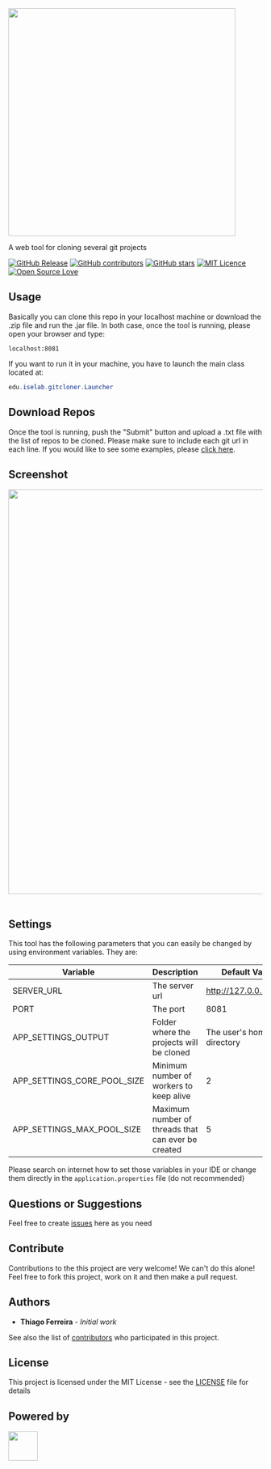 
<img src="https://user-images.githubusercontent.com/114015/101727490-954dde80-3a82-11eb-9ac5-0be72b7b59ab.png" width="450px"/>

A web tool for cloning several git projects

[![GitHub Release](https://img.shields.io/github/release/iselab-dearborn/gitcloner.svg)](https://github.com/iselab-dearborn/gitcloner/releases/latest)
[![GitHub contributors](https://img.shields.io/github/contributors/iselab-dearborn/gitcloner.svg)](https://github.com/iselab-dearborn/gitcloner/graphs/contributors)
[![GitHub stars](https://img.shields.io/github/stars/iselab-dearborn/gitcloner.svg)](https://github.com/iselab-dearborn/gitcloner)
[![MIT Licence](https://badges.frapsoft.com/os/mit/mit.svg?v=103)](https://opensource.org/licenses/mit-license.php)
[![Open Source Love](https://badges.frapsoft.com/os/v1/open-source.svg?v=103)](https://github.com/ellerbrock/open-source-badges/)

## Usage

Basically you can clone this repo in your localhost machine or download the .zip file and run the .jar file. In both case, once the tool is running, please open your browser and type:

```
localhost:8081
```

If you want to run it in your machine, you have to launch the main class located at:

```java
edu.iselab.gitcloner.Launcher
```

## Download Repos

Once the tool is running, push the "Submit" button and upload a .txt file with the list of repos to be cloned. Please make sure to include each git url in each line. If you would like to see some examples, please [click here](https://github.com/iselab-dearborn/gitcloner/tree/master/src/main/assets/examples).

## Screenshot

<div >
    <kbd>
        <img src="https://user-images.githubusercontent.com/114015/101726499-a695eb80-3a80-11eb-90cd-f4a79a5cd1a6.gif" width="800px">
    </kbd>
    <br/><br/>
</div>

## Settings

This tool has the following parameters that you can easily be changed by using environment variables. They are:

| Variable|  Description| Default Value|
| -----| ----| ---- |
| SERVER_URL | The server url | http://127.0.0.1:8081 |
| PORT | The port |  8081 |
| APP_SETTINGS_OUTPUT | Folder where the projects will be cloned | The user's home directory |
| APP_SETTINGS_CORE_POOL_SIZE | Minimum number of workers to keep alive | 2 |
| APP_SETTINGS_MAX_POOL_SIZE | Maximum number of threads that can ever be created | 5 |

Please search on internet how to set those variables in your IDE or change them directly in the ```application.properties``` file (do not recommended)

## Questions or Suggestions

Feel free to create <a href="https://github.com/iselab-dearborn/gitcloner/issues">issues</a> here as you need

## Contribute

Contributions to the this project are very welcome! We can't do this alone! Feel free to fork this project, work on it and then make a pull request.

## Authors

* **Thiago Ferreira** - *Initial work*

See also the list of [contributors](https://github.com/iselab-dearborn/gitcloner/graphs/contributors) who participated in this project.

## License

This project is licensed under the MIT License - see the [LICENSE](LICENSE) file for details

## Powered by

<p float="left">
    <img src="https://user-images.githubusercontent.com/114015/77862143-99351b80-71e7-11ea-84b2-62038634f314.png" height="58px"/>
</p>
